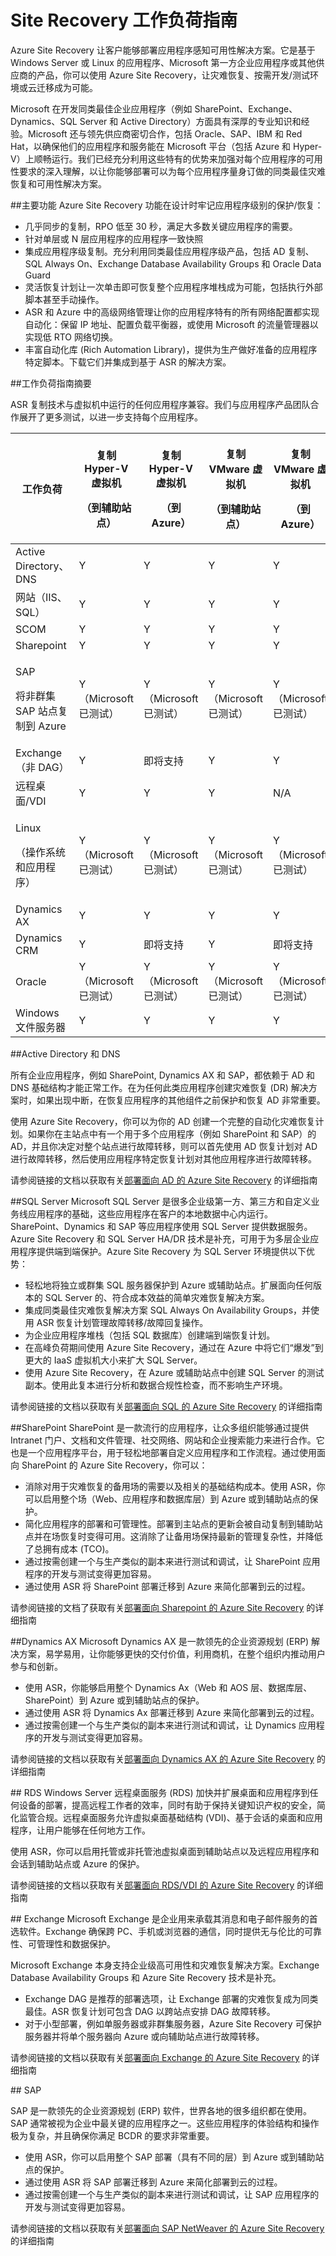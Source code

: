 <properties
	pageTitle="Site Recovery 工作负荷指南 | Windows Azure" 
	description="Azure Site Recovery 可以协调位于本地的虚拟机和物理服务器到 Azure 或辅助本地站点的复制、故障转移和恢复。" 
	services="site-recovery" 
	documentationCenter="" 
	authors="prateek9us" 
	manager="abhiag" 
	editor=""/>

<tags 
	ms.service="site-recovery" 
	ms.date="09/21/2015" 
	wacn.date="11/30/2015"/>

# Site Recovery 工作负荷指南

Azure Site Recovery 让客户能够部署应用程序感知可用性解决方案。它是基于 Windows Server 或 Linux 的应用程序、Microsoft 第一方企业应用程序或其他供应商的产品，你可以使用 Azure Site Recovery，让灾难恢复、按需开发/测试环境或云迁移成为可能。

Microsoft 在开发同类最佳企业应用程序（例如 SharePoint、Exchange、Dynamics、SQL Server 和 Active Directory）方面具有深厚的专业知识和经验。Microsoft 还与领先供应商密切合作，包括 Oracle、SAP、IBM 和 Red Hat，以确保他们的应用程序和服务能在 Microsoft 平台（包括 Azure 和 Hyper-V）上顺畅运行。我们已经充分利用这些特有的优势来加强对每个应用程序的可用性要求的深入理解，以让你能够部署可以为每个应用程序量身订做的同类最佳灾难恢复和可用性解决方案。


##主要功能
Azure Site Recovery 功能在设计时牢记应用程序级别的保护/恢复：

- 几乎同步的复制，RPO 低至 30 秒，满足大多数关键应用程序的需要。
- 针对单层或 N 层应用程序的应用程序一致快照
- 集成应用程序级复制。充分利用同类最佳应用程序级产品，包括 AD 复制、SQL Always On、Exchange Database Availability Groups 和 Oracle Data Guard
- 灵活恢复计划让一次单击即可恢复整个应用程序堆栈成为可能，包括执行外部脚本甚至手动操作。 
- ASR 和 Azure 中的高级网络管理让你的应用程序特有的所有网络配置都实现自动化：保留 IP 地址、配置负载平衡器，或使用 Microsoft 的流量管理器以实现低 RTO 网络切换。
- 丰富自动化库 (Rich Automation Library)，提供为生产做好准备的应用程序特定脚本。下载它们并集成到基于 ASR 的解决方案。


##<a id="workload-guidance-summary"></a>工作负荷指南摘要

ASR 复制技术与虚拟机中运行的任何应用程序兼容。我们与应用程序产品团队合作展开了更多测试，以进一步支持每个应用程序。

**工作负荷** | <p>**复制 Hyper-V 虚拟机**</p> <p>**（到辅助站点）**</p> | <p>**复制 Hyper-V 虚拟机**</p> <p>**（到 Azure）**</p> | <p>**复制 VMware 虚拟机**</p> <p>**（到辅助站点）**</p> | <p>**复制 VMware 虚拟机**</p><p>**（到 Azure）**</p> 
---|---|---|---|---
Active Directory、DNS | Y | Y | Y | Y 
网站（IIS、SQL） | Y | Y | Y | Y 
SCOM | Y | Y | Y | Y 
Sharepoint | Y | Y | Y | Y 
<p>SAP</p><p>将非群集 SAP 站点复制到 Azure</p> | Y（Microsoft 已测试）| Y（Microsoft 已测试）| Y（Microsoft 已测试）| Y（Microsoft 已测试）
Exchange（非 DAG）| Y | 即将支持 | Y | Y
远程桌面/VDI | Y | Y | Y | N/A 
<p>Linux</p> <p>（操作系统和应用程序）</p> | Y（Microsoft 已测试）| Y（Microsoft 已测试）| Y（Microsoft 已测试）| Y（Microsoft 已测试）
Dynamics AX | Y | Y | Y | Y
Dynamics CRM | Y | 即将支持 | Y | 即将支持
Oracle | Y（Microsoft 已测试）| Y（Microsoft 已测试）| Y（Microsoft 已测试）| Y（Microsoft 已测试）
Windows 文件服务器 | Y | Y | Y | Y

##Active Directory 和 DNS

所有企业应用程序，例如 SharePoint, Dynamics AX 和 SAP，都依赖于 AD 和 DNS 基础结构才能正常工作。在为任何此类应用程序创建灾难恢复 (DR) 解决方案时，如果出现中断，在恢复应用程序的其他组件之前保护和恢复 AD 非常重要。

使用 Azure Site Recovery，你可以为你的 AD 创建一个完整的自动化灾难恢复计划。如果你在主站点中有一个用于多个应用程序（例如 SharePoint 和 SAP）的 AD，并且你决定对整个站点进行故障转移，则可以首先使用 AD 恢复计划对 AD 进行故障转移，然后使用应用程序特定恢复计划对其他应用程序进行故障转移。

请参阅链接的文档以获取有关[部署面向 AD 的 Azure Site Recovery](/documentation/articles/site-recovery-active-directory) 的详细指南

##SQL Server
Microsoft SQL Server 是很多企业级第一方、第三方和自定义业务线应用程序的基础，这些应用程序在客户的本地数据中心内运行。SharePoint、Dynamics 和 SAP 等应用程序使用 SQL Server 提供数据服务。Azure Site Recovery 和 SQL Server HA/DR 技术是补充，可用于为多层企业应用程序提供端到端保护。Azure Site Recovery 为 SQL Server 环境提供以下优势：

- 轻松地将独立或群集 SQL 服务器保护到 Azure 或辅助站点。扩展面向任何版本的 SQL Server 的、符合成本效益的简单灾难恢复解决方案。
- 集成同类最佳灾难恢复解决方案 SQL Always On Availability Groups，并使用 ASR 恢复计划管理故障转移/故障回复操作。
- 为企业应用程序堆栈（包括 SQL 数据库）创建端到端恢复计划。
- 在高峰负荷期间使用 Azure Site Recovery，通过在 Azure 中将它们“爆发”到更大的 IaaS 虚拟机大小来扩大 SQL Server。
- 使用 Azure Site Recovery，在 Azure 或辅助站点中创建 SQL Server 的测试副本。使用此复本进行分析和数据合规性检查，而不影响生产环境。

请参阅链接的文档以获取有关[部署面向 SQL 的 Azure Site Recovery](/documentation/articles/site-recovery-sql) 的详细指南

##<a id="sharepoint"></a>SharePoint
SharePoint 是一款流行的应用程序，让众多组织能够通过提供 Intranet 门户、文档和文件管理、社交网络、网站和企业搜索能力来进行合作。它也是一个应用程序平台，用于轻松地部署自定义应用程序和工作流程。通过使用面向 SharePoint 的 Azure Site Recovery，你可以：

- 消除对用于灾难恢复的备用场的需要以及相关的基础结构成本。使用 ASR，你可以启用整个场（Web、应用程序和数据库层）到 Azure 或到辅助站点的保护。
- 简化应用程序的部署和可管理性。部署到主站点的更新会被自动复制到辅助站点并在场恢复时变得可用。这消除了让备用场保持最新的管理复杂性，并降低了总拥有成本 (TCO)。
- 通过按需创建一个与生产类似的副本来进行测试和调试，让 SharePoint 应用程序的开发与测试变得更加容易。
- 通过使用 ASR 将 SharePoint 部署迁移到 Azure 来简化部署到云的过程。

请参阅链接的文档了获取有关[部署面向 Sharepoint 的 Azure Site Recovery](http://aka.ms/asr-sharepoint) 的详细指南


##<a id="dynamics-ax"></a>Dynamics AX
Microsoft Dynamics AX 是一款领先的企业资源规划 (ERP) 解决方案，易学易用，让你能够更快的交付价值，利用商机，在整个组织内推动用户参与和创新。

- 使用 ASR，你能够启用整个 Dynamics Ax（Web 和 AOS 层、数据库层、SharePoint）到 Azure 或到辅助站点的保护。
- 通过使用 ASR 将 Dynamics Ax 部署迁移到 Azure 来简化部署到云的过程。
- 通过按需创建一个与生产类似的副本来进行测试和调试，让 Dynamics 应用程序的开发与测试变得更加容易。

请参阅链接的文档以获取有关[部署面向 Dynamics AX 的 Azure Site Recovery](http://aka.ms/asr-dynamics) 的详细指南

##<a id="rds"></a> RDS 
Windows Server 远程桌面服务 (RDS) 加快并扩展桌面和应用程序到任何设备的部署，提高远程工作者的效率，同时有助于保持关键知识产权的安全，简化监管合规。远程桌面服务允许虚拟桌面基础结构 (VDI)、基于会话的桌面和应用程序，让用户能够在任何地方工作。

使用 ASR，你可以启用托管或非托管池虚拟桌面到辅助站点以及远程应用程序和会话到辅助站点或 Azure 的保护。

请参阅链接的文档以获取有关[部署面向 RDS/VDI 的 Azure Site Recovery](http://aka.ms/asr-rds) 的详细指南


##<a id="exchange"></a> Exchange
Microsoft Exchange 是企业用来承载其消息和电子邮件服务的首选软件。Exchange 确保跨 PC、手机或浏览器的通信，同时提供无与伦比的可靠性、可管理性和数据保护。

Microsoft Exchange 本身支持企业级高可用性和灾难恢复解决方案。Exchange Database Availability Groups 和 Azure Site Recovery 技术是补充。

- Exchange DAG 是推荐的部署选项，让 Exchange 部署的灾难恢复成为同类最佳。ASR 恢复计划可包含 DAG 以跨站点安排 DAG 故障转移。
- 对于小型部署，例如单服务器或非群集服务器，Azure Site Recovery 可保护服务器并将单个服务器向 Azure 或向辅助站点进行故障转移。

请参阅链接的文档以获取有关[部署面向 Exchange 的 Azure Site Recovery](http://aka.ms/asr-exchange) 的详细指南

##<a id="sap"></a> SAP

SAP 是一款领先的企业资源规划 (ERP) 软件，世界各地的很多组织都在使用。SAP 通常被视为企业中最关键的应用程序之一。这些应用程序的体验结构和操作极为复杂，并且确保你满足 BCDR 的要求非常重要。

- 使用 ASR，你可以启用整个 SAP 部署（具有不同的层）到 Azure 或到辅助站点的保护。
- 通过使用 ASR 将 SAP 部署迁移到 Azure 来简化部署到云的过程。
- 通过按需创建一个与生产类似的副本来进行测试和调试，让 SAP 应用程序的开发与测试变得更加容易。

请参阅链接的文档以获取有关[部署面向 SAP NetWeaver 的 Azure Site Recovery](http://aka.ms/asr-sap) 的详细指南

<!---HONumber=74-->